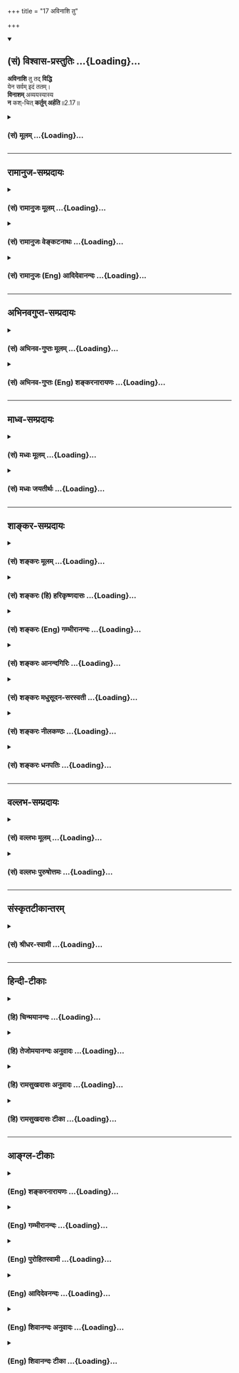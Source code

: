 +++
title = "17 अविनाशि तु"

+++
<div class="js_include" newlevelforh1="2" title="(सं) विश्वास-प्रस्तुतिः" unfilled url="/purANam_vaiShNavam/mahAbhAratam/06-bhIShma-parva/03-bhagavad-gItA-parva/saMskRtam/vishvAsa-prastutiH/02_sAnkhya-yogaH_sarva-/17_avinAshi_tu.md">
<details open><summary><h2>(सं) विश्वास-प्रस्तुतिः ...{Loading}...</h2></summary>

**अविनाशि** तु तद् **विद्धि**  
येन सर्वम् इदं ततम्।  
**विनाशम्** अव्ययस्यास्य  
**न** कश्-चित् **कर्तुम् अर्हति**॥2.17॥
</details>
</div>
<div class="js_include collapsed" newlevelforh1="3" title="(सं) मूलम्" unfilled url="/purANam_vaiShNavam/mahAbhAratam/06-bhIShma-parva/03-bhagavad-gItA-parva/saMskRtam/mUlam/02_sAnkhya-yogaH_sarva-/17_avinAshi_tu.md">
<details><summary><h3>(सं) मूलम् ...{Loading}...</h3></summary>

अविनाशि तु तद्विद्धि येन सर्वमिदं ततम्।  
विनाशमव्ययस्यास्य न कश्चित् कर्तुमर्हति।।2.17।।
</details>
</div>


_________________
## रामानुज-सम्प्रदायः
<div class="js_include collapsed" newlevelforh1="3" title="(सं) रामानुजः मूलम्" unfilled url="/purANam_vaiShNavam/mahAbhAratam/06-bhIShma-parva/03-bhagavad-gItA-parva/saMskRtam/rAmAnujaH/mUlam/02_sAnkhya-yogaH_sarva-/17_avinAshi_tu.md">
<details><summary><h3>(सं) रामानुजः मूलम् ...{Loading}...</h3></summary>

2.17 **तद्**  आत्मतत्त्वम्  **अविनाशि**  इति  **विद्धि**   **येन**  आत्मतत्त्वेन चेतनेन तद्-व्यतिरिक्तम्  **इदम्**  अचेतनतत्त्वं  **सर्वं ततं**  व्याप्तम्। व्यापकत्वेन निरतिशय-सूक्ष्मत्वाद् आत्मनो विनाशानर्हस्य तद्व्यतिरिक्तो  न कश्चित्  पदार्थो  विनाशं कर्तुम् अर्हति  तद्-व्याप्यतया तस्मात् स्थूलत्वात्। नाशकं हि शस्त्रं जलाग्नि-वाय्व्-आदिकं नाश्यं व्याप्य शिथिली-करोति। मुद्गरादयः अपि हि वेगवत्-संयोगेन वायुम् उत्पाद्य तद्-द्वारेण नाशयन्ति +++(5 दोषः!)+++, अत आत्मतत्त्वम् अविनाशि। 
</details>
</div>
<div class="js_include collapsed" newlevelforh1="3" title="(सं) रामानुजः वेङ्कटनाथः" unfilled url="/purANam_vaiShNavam/mahAbhAratam/06-bhIShma-parva/03-bhagavad-gItA-parva/saMskRtam/rAmAnujaH/venkaTanAthaH/02_sAnkhya-yogaH_sarva-/17_avinAshi_tu.md">
<details><summary><h3>(सं) रामानुजः वेङ्कटनाथः ...{Loading}...</h3></summary>

।।2.17।। अथ प्राप्यविशेषणतया तदनुवेशात् पुरुषार्थभूतस्य सहसैव
शोकनिवृत्तिहेतोरात्मनित्यत्वस्यनासतः इति श्लोके चरमप्रतिज्ञातस्यापि
बुद्धिस्थक्रमेण प्रथममुपपादनं क्रियते इत्यभिप्रायेणाह
आत्मनस्त्विति। तुशब्देन जननमरणादेः सर्वलोकसाक्षिकत्वात् एतेभ्यो भूतेभ्यः
समुत्थाय तान्येवानु विनश्यति बृ.उ.2।4।12 इति देहसमानयोगक्षेमत्वश्रवणाच्च
कथमात्मनो देहाद्विशेषः। इत्यभिप्रेतम्। एवमपि विशेषोऽस्तीति
श्लोकस्थतुशब्दार्थः। तच्छब्दार्थं नपुंसकतात्पर्यं प्रतिज्ञांशं
तत्राप्याश्रयसाध्यधर्मयोर्भेदं च व्यनक्ति तदात्मतत्त्वमिति। न विनष्टुं
शीलमस्येत्यविनाशि। हेत्वंशप्रतिपादकद्वितीयपादं व्याकुर्वन् सर्वशब्दस्य
वाक्यान्वयौचित्यप्राप्तं सङ्कोचं इदन्त्वनिर्देशस्वारस्यसूचितं बाह्यानां
पराक्त्वं तद्विपर्ययेणात्मनः फलितं चेतनत्वं तत एवाचेतने चेतनस्यात्मत्वेन
व्याप्तिं च गमयति येनेति। चेतनसमुदायेन अचेतनसमुदायः
तिलतैलदारुवह्न्यादिवद्यथांशं व्याप्त इत्यर्थः। यद्वा
सर्वाचेतनानुप्रवेशयोग्यत्वमिह विवक्षितमित्युभयथापि नात्माणुत्वविरोधः।  
अत्रायं प्रयोगः आत्मा शस्त्राद्यधीनविनाशो न भवति तद्व्यापकत्वेन ततः
सूक्ष्मत्वात् यथाऽऽकाशः। व्यतिरेकेण वा यो यदधीनविनाशः स ततः सूक्ष्मो न
भवति यथा वायुविनाश्यो दीपः इति। इमं प्रयोगं व्यञ्जयन्
प्रयोगान्तरपरतयोत्तरार्धं व्याचष्टे
व्यापकत्वेनेति। विनाशानर्हस्येत्यव्ययशब्दार्थः। तस्य
हेतुःनिरतिशयसूक्ष्मत्वादिति। इदं च
निरतिशयसूक्ष्मत्वमचेतनापेक्षया। कश्चित् इत्यस्येश्वरोऽपीति परस्य व्याख्या
स्वदर्शनविरुद्धेत्यभिप्रायेणाह तद्व्यतिरिक्तः कश्चित्पदार्थ इति।
धर्मिनिर्देशोऽयम्। आत्मनो विनाशं कर्तुं नार्हतीति साध्यार्थः। तत्र
हेतुमाह तद्व्याप्यतया तस्मात्स्थूलत्वादिति। तस्मात्स्थूलत्वादित्येव
हेतुः।  
  
तस्यासिद्धिपरिहारायोक्तं तद्व्याप्यतयेति। व्याप्तिपूर्वं दृष्टान्तमाह
नाशकमिति। घटादिनाशकमुद्गरादावनैकान्त्यमाशङ्क्य परिहरति मुद्गरेति।  
अयमभिप्रायः न तावन्मुद्गरादेः संयोगमात्रं घटादिनाशकम्
मुद्गरोपरिस्थापितघटस्य नाशप्रसङ्गात्। नापि वेगमात्रम् असंयोगेऽपि
ध्वंसप्रसङ्गात्। नापि तदुभयमात्रं वेगवत्तृणसंयोगेऽपि प्रसङ्गात्। न च
वेगवद्द्रव्यविशेषसंयोगो नाशकः तस्यैव पृष्ठभागसंयोगे नाशादर्शनात्। अतो
वेगवत्काठिन्यादिविशिष्टद्रव्यविशेषभागविशेषसंयोगविशेष एव नाशक
इत्यविवादम्। तथा च वायुविशेषोत्पत्तिरपि प्रायशः
प्रत्यक्षसिद्धत्वादविवादा। वायोश्च तत्तद्द्रव्यानुप्रवेशेन नाशकत्वं
कठिनतरशब्दाभिघातसङ्क्षोभ्यमाणपदर्थेष्वभ्युपगतम्। एवं सति
क्लृप्तकारणभावस्यात्रापि विद्यमानस्य वायुविशेषस्य नाशहेतुत्वं
अवश्याभ्युपगमनीयम्। स च वायुर्घटाद्यपेक्षया सूक्ष्मः। यत्र तु
वेगाभावेऽप्याक्रमणादिमात्रेण नाशकत्वम् तत्र
मुद्गरावयवनुन्नघटादिद्रव्यावयवविशेषा भागान्तरं स्वस्मात्
स्थूलतरमनुप्रविश्य भिन्दन्ति आक्रमणमूलान्तरवायुनिस्सरणवशाद्वा
वायुपूरितभस्त्रिकाक्रमणादिष्विवेति। अत इति उक्तहेतुद्वयेन
शस्त्रादेरनाशकत्वात्। आत्मनोऽपि सूक्ष्मतरस्य
तन्नाशकस्यान्यस्यादर्शनादीश्वरस्यापि तन्नाशसङ्कल्पाभावादिति भावः।

</details>
</div>
<div class="js_include collapsed" newlevelforh1="3" title="(सं) रामानुजः (Eng) आदिदेवानन्दः" unfilled url="/purANam_vaiShNavam/mahAbhAratam/06-bhIShma-parva/03-bhagavad-gItA-parva/saMskRtam/rAmAnujaH/english/AdidevAnandaH/02_sAnkhya-yogaH_sarva-/17_avinAshi_tu.md">
<details><summary><h3>(सं) रामानुजः (Eng) आदिदेवानन्दः ...{Loading}...</h3></summary>

2.17 Know that the self in its essential nature is imperishable. The
whole of insentient matter, which is different (from the self), is
pervaded by the self. Because of pervasiveness and extreme subtlety, the
self cannot be destroyed; for every entity other than the self is
capable of being pervaded by the self, and hence they are grosser than
It. Destructive agents like weapons, water, wind, fire etc., pervade the
substances to be destroyed and disintegrate them. Even hammers and such
other instruments rouse wind through violent contact with the objects
and thery destroy their objects. So, the essential nature of the self
being subtler than anything else, It is imperishable. (The Lord) now
says that the bodies are perishable:

</details>
</div>


_________________
## अभिनवगुप्त-सम्प्रदायः
<div class="js_include collapsed" newlevelforh1="3" title="(सं) अभिनव-गुप्तः मूलम्" unfilled url="/purANam_vaiShNavam/mahAbhAratam/06-bhIShma-parva/03-bhagavad-gItA-parva/saMskRtam/abhinava-guptaH/mUlam/02_sAnkhya-yogaH_sarva-/17_avinAshi_tu.md">
<details><summary><h3>(सं) अभिनव-गुप्तः मूलम् ...{Loading}...</h3></summary>

।।2.18।। यस्तत्त्वदर्शिभिर्दृष्टः स खलु नित्योऽनित्यो वा इत्याशङ्क्याह  
अविनाशि इति। तुश्चार्थे। आत्मा त्वविनाशी।  

</details>
</div>
<div class="js_include collapsed" newlevelforh1="3" title="(सं) अभिनव-गुप्तः (Eng) शङ्करनारायणः" unfilled url="/purANam_vaiShNavam/mahAbhAratam/06-bhIShma-parva/03-bhagavad-gItA-parva/saMskRtam/abhinava-guptaH/english/shankaranArAyaNaH/02_sAnkhya-yogaH_sarva-/17_avinAshi_tu.md">
<details><summary><h3>(सं) अभिनव-गुप्तः (Eng) शङ्करनारायणः ...{Loading}...</h3></summary>

2.17 Avinasi etc \[Here\] tu is in the sense of ca 'and'. So, 'and' the
Soul is not of perishing nature.

</details>
</div>


_________________
## माध्व-सम्प्रदायः
<div class="js_include collapsed" newlevelforh1="3" title="(सं) मध्वः मूलम्" unfilled url="/purANam_vaiShNavam/mahAbhAratam/06-bhIShma-parva/03-bhagavad-gItA-parva/saMskRtam/madhvaH/mUlam/02_sAnkhya-yogaH_sarva-/17_avinAshi_tu.md">
<details><summary><h3>(सं) मध्वः मूलम् ...{Loading}...</h3></summary>







**Sanskrit Commentary By Sri Madhavacharya**

।।2.17।। किं बहुना यद्देशतोऽनन्तं तन्नित्यमेव। वेदाद्यन्यदपीत्याह
अविनाशीति। नापि शापादिना विनाश इत्याह विनाशमिति। अव्ययं च तत्।


</details>
</div>
<div class="js_include collapsed" newlevelforh1="3" title="(सं) मध्वः जयतीर्थः" unfilled url="/purANam_vaiShNavam/mahAbhAratam/06-bhIShma-parva/03-bhagavad-gItA-parva/saMskRtam/madhvaH/jayatIrthaH/02_sAnkhya-yogaH_sarva-/17_avinAshi_tu.md">
<details><summary><h3>(सं) मध्वः जयतीर्थः ...{Loading}...</h3></summary>







**Sanskrit Commentary By Sri Jayatritha**

।।2.17।। अविनाशि तु इति श्लोके सर्वगतस्य नित्यत्वमुच्यते
तत्प्रकृतानुपयुक्तमित्याशङ्क्य पूर्वार्धं तावत्प्रकृतोपयोगं
सूचयन्व्याचष्टे **किं बहुने**ति। वाक्यानामुपासनार्थत्वात् सम्प्रदायस्य
च मूलानिश्चयात् प्रकृतिब्रह्मणो स्वरूपस्यैवासिद्धेः
जीवादन्यस्यानादिनित्यस्याभावात् पुनरन्यस्य व्याप्त्यसिद्धिरित्याशङ्क्य
किं बहुना प्रकृत्यादिस्वरूपसाधनेन किञ्चेदमिदं नित्यमिति बहुना
प्रत्येकमुक्तेन **यद्देशतोऽनन्तं तन्नित्यमेवे**त्येवं
सङ्ग्राहकसङ्गृहीतं वेदादिकं जीवादन्यदप्यस्ति तद्व्याप्तिग्रहणस्थलं
भविष्यतीत्याह भगवानित्यर्थः। वेदशब्देन वर्णा गृह्यन्ते।
**आदि**पदेनाकाशादयः। एतेषां च प्रत्यभिज्ञानादिना नित्यत्वसिद्धिः। ननु
कालावयवाः क्षणादयः सर्वगता अपि न नित्याः सत्यं नह्यत्र व्याप्तिरुच्यते
किन्तु बहूक्तिपरिहारायोपलक्षणमात्रमिति। तुशब्दार्थं एवेति।
तथाप्युत्तरार्धः पुनरुक्त इत्यत आह **नापी**ति। पूर्वं स्वाभाविको नाशो
निषिद्धः अविनाशीति ताच्छीलिकप्रत्ययात्। अत्र तु नैमित्तिकः कश्चित्कर्तुं
नार्हतीति वचनात्। प्रागनुक्तस्य वेदादेरव्ययत्वस्य कथमनुवाद इति अत आह
**अव्ययमि**ति। विधानमेवेदं कैमुत्येन शापादिना विनाशस्याभावं
साधयितुमिति भावः।


</details>
</div>


_________________
## शाङ्कर-सम्प्रदायः
<div class="js_include collapsed" newlevelforh1="3" title="(सं) शङ्करः मूलम्" unfilled url="/purANam_vaiShNavam/mahAbhAratam/06-bhIShma-parva/03-bhagavad-gItA-parva/saMskRtam/shankaraH/mUlam/02_sAnkhya-yogaH_sarva-/17_avinAshi_tu.md">
<details><summary><h3>(सं) शङ्करः मूलम् ...{Loading}...</h3></summary>

।।2.17।। **अविनाशि** न विनष्टुं शीलं यस्येति। तु शब्दः असतो
विशेषणार्थः। **तत् विद्धि** विजानीहि। किम् **येन सर्वम् इदं** जगत्
**ततं** व्याप्तं सदाख्येन ब्रह्मणा साकाशम् आकाशेनेव घटादयः।
**विनाशम्** अदर्शनम् अभावम्। अव्ययस्य न व्येति उपचयापचयौ न याति इति
अव्ययं तस्य अव्ययस्य। नैतत् सदाख्यं ब्रह्म स्वेन रूपेण व्येति व्यभिचरति
निरवयवत्वात् देहादिवत्। नाप्यात्मीयेन आत्मीयाभावात्।  
यथा देवदत्तो धनहान्या व्येति न तु एवं ब्रह्म व्येति। अतः अव्ययस्य
**अस्य** ब्रह्मणः विनाशं **न कश्चित् कर्तुमर्हति** न कश्चित् अत्मानं
विनाशयितुं शक्नोति ईश्वरोऽपि। आत्मा हि ब्रह्म स्वात्मनि च
क्रियाविरोधात्।।  
किं पुनस्तदसत् यत्स्वात्मसत्तां व्यभिचरतीति उच्यते

</details>
</div>
<div class="js_include collapsed" newlevelforh1="3" title="(सं) शङ्करः (हि) हरिकृष्णदासः" unfilled url="/purANam_vaiShNavam/mahAbhAratam/06-bhIShma-parva/03-bhagavad-gItA-parva/saMskRtam/shankaraH/hindI/harikRShNadAsaH/02_sAnkhya-yogaH_sarva-/17_avinAshi_tu.md">
<details><summary><h3>(सं) शङ्करः (हि) हरिकृष्णदासः ...{Loading}...</h3></summary>

।।2.17।। तो जो निस्सन्देह सत् है और सदैव रहता है वह क्या है इसपर कहा जाता
है  
  
नष्ट न होना जिसका स्वभाव है वह अविनाशी है। तु शब्द असत्से सत्की विशेषता
दिखानेके लिये है।  
उसको तू ( अविनाशी ) जान समझ किसको जिस सत् शब्दवाच्य ब्रह्मसे यह आकाशसहित
सम्पूर्ण विश्व आकाशसे घटादिके सदृश व्याप्त है।  
इस अव्ययका अर्थात् जिसका व्यय नहीं होता जो घटताबढ़ता नहीं उसे अव्यय कहते
हैं उसका विनाशअभाव ( करनेके लिये कोई भी समर्थ नहीं है )।  
क्योंकि यह सत् नामक ब्रह्म अवयवरहित होनेके कारण देहादिकी तरह अपने
स्वरूपसे नष्ट नहीं होता अर्थात् इसका व्यय नहीं होता।  
तथा इसका कोई निजी पदार्थ नहीं होनेके कारण निजी पदार्थोंके नाशसे भी इसका
नाश नहीं होता जैसे देवदत्त अपने धनकी हानिसे हानिवाला होता है ऐसे ब्रह्म
नहीं होता।  
इसलिये कहते हैं कि इस अविनाशी ब्रह्मका विनाश करनेके लिये कोई भी समर्थ
नहीं है। कोई भी अर्थात् ईश्वर भी अपने आपका नाश नहीं कर सकता।  
क्योंकि आत्मा ही स्वयं ब्रह्म है और अपने आपमें क्रियाका विरोध है।

</details>
</div>
<div class="js_include collapsed" newlevelforh1="3" title="(सं) शङ्करः (Eng) गम्भीरानन्दः" unfilled url="/purANam_vaiShNavam/mahAbhAratam/06-bhIShma-parva/03-bhagavad-gItA-parva/saMskRtam/shankaraH/english/gambhIrAnandaH/02_sAnkhya-yogaH_sarva-/17_avinAshi_tu.md">
<details><summary><h3>(सं) शङ्करः (Eng) गम्भीरानन्दः ...{Loading}...</h3></summary>

2.17 Tu, but this word is used for distinguishing (reality) from
unreality; tat viddhi, know That; to be avinasi, indestructible, by
nature not subject to destruction; what; (that) yena, by which, by which
Brahman called Reality; sarvam, all; idam, this, the Universe together
with space; is tatam, pervaded, as pot etc. are pervaded by space. Na
kascit, none; arhati, can; kartum, bring about; vinasam, the
destruction, disappearance, nonexistence; asya, of this avyayasya, of
the Immutable, that which does not undergo growth and depletion. By Its
very nature this Brahman called Reality does not suffer mutation,
because, unlike bodies etc., It has no limbs; nor (does It suffer
mutation) by (loss of something) belonging to It, because It has nothing
that is Its own. Brahman surely does not suffer loss like Devadatta
suffering from loss of wealth. Therefore no one can bring about the
destruction of this immutable Brahman. No one, not even God Himself, can
destroy his own Self, because the Self is Brahman. Besides, action with
regard to one's Self is self-contradictory. Which, again, is that
'unreal' that is said to change its own nature; This is being answered:

</details>
</div>
<div class="js_include collapsed" newlevelforh1="3" title="(सं) शङ्करः आनन्दगिरिः" unfilled url="/purANam_vaiShNavam/mahAbhAratam/06-bhIShma-parva/03-bhagavad-gItA-parva/saMskRtam/shankaraH/AnandagiriH/02_sAnkhya-yogaH_sarva-/17_avinAshi_tu.md">
<details><summary><h3>(सं) शङ्करः आनन्दगिरिः ...{Loading}...</h3></summary>







**Sanskrit Commentary By Sri Anandgiri**

।।2.17।। ननु सदिति सामान्यं स्वरूपं वा। प्रथमे तस्य विशेषसापेक्षतया
प्रलयदशायामशेषविशेषविनाशे विनाशः स्यात्। नचात्मादयो विशेषास्तदापि
सन्तीति वाच्यम्। आत्मातिरिक्तानां विशेषाणां
कार्यत्वाङ्गीकारात्प्रलयावस्थायामनवस्थानादात्मनस्तु सामान्यात्मनो
धर्मित्वादुक्तदोषाद् द्वितीये तु स्वरूपस्य व्यावृत्तत्वे
कल्पितत्वाद्विनाशित्वमनुवृत्तत्वे तस्यैव सामान्यतया
प्रागुक्तदोषानुषक्तिरिति मन्वानश्चोदयति **किं** **पुनरिति।**
सामान्यविशेषभावशून्यमखण्डैकरसं सदेवेत्यादिश्रुतिप्रमितं
सर्वविक्रियारहितं वस्तु प्रकृतं सद्विवक्षितमित्युत्तरमाह **उच्यत इति।**
आत्मनः सदात्मनो विनाशराहित्यविज्ञाने सर्वजगद्व्यापकत्वं हेतुमाह
**येनेति।** आत्मनो विनाशाभावे युक्तिमाह **विनाशमिति।** आत्मनो
विनाशमिच्छता स्वतो वा परतो वा नाशस्तस्येष्यते। नाद्य इत्याह
**अविनाशीति।** देहादिद्वैतमसदुच्यते ततः सतो विशेषणं स्वतो
नाशराहित्यम्। तस्य द्योतको निपात इत्याह **तुशब्द इति।**
आकाङ्क्षापूर्वकं विशेष्यं दर्शयति **किमित्यादिना।** विमतमविनाशि
व्यापकत्वादाकाशवत् नहि प्रमितमेवोदाहरणं किंतु प्रसिद्धमपीति भावः। न
द्वितीय इत्याह **विनाशमिति।** न खल्वस्य विनाशं कर्तुं कश्चिदर्हतीति
संबन्धः। विनाशस्य सावशेषत्वनिरवशेषत्वाभ्यां द्वैराश्यमाश्रित्य व्याकरोति
**अदर्शनमिति।** न कश्चिदस्याभावं कर्तुं शक्नोतीत्यत्र हेतुमाह
**अव्ययस्येति।** ब्रह्म हि स्वरूपेण व्येति स्वसंबन्धिना वेति
विकल्प्याद्यं दूषयति **नैतदिति।** नहि निरवयवस्य स्वावयवापचयरूपव्ययः
संभवतीत्यत्र वैधर्म्यदृष्टान्तमाह **देहादिवदिति।** द्वितीयं निरस्यति
**नापीति।** तदेव व्यतिरेकदृष्टान्तेन स्पष्टयति  **यथेति।**
द्विविधेऽपि व्ययायोगे फलितमाह **अत इति।** किञ्च ब्रह्म परतो न
नश्यत्यात्मत्वाद्धटवदित्याह **न कश्चिदिति।**
आत्मत्वहेतोरसिद्धिमुद्धरति **आत्मा हीति।** तादात्म्यश्रुतिरत्र हीति
हेतू क्रियते। अस्तु तर्हि स्वयमेव ब्रह्मात्मनो
नाशकमुद्बन्धनादिदर्शनान्नेत्याह **स्वात्मनीति।**  



</details>
</div>
<div class="js_include collapsed" newlevelforh1="3" title="(सं) शङ्करः मधुसूदन-सरस्वती" unfilled url="/purANam_vaiShNavam/mahAbhAratam/06-bhIShma-parva/03-bhagavad-gItA-parva/saMskRtam/shankaraH/madhusUdana-sarasvatI/02_sAnkhya-yogaH_sarva-/17_avinAshi_tu.md">
<details><summary><h3>(सं) शङ्करः मधुसूदन-सरस्वती ...{Loading}...</h3></summary>







**Sanskrit Commentary By Sri Madhusudan Saraswati**

।।2.17।। नन्वेतादृशस्य सतो ज्ञानाद्भेदे
परिच्छिन्नत्वापत्तेर्ज्ञानात्मकत्वमभ्युपेयं तच्चानाध्यासिकम् अन्यथा
जडत्वापत्तेः। तथाचानाध्यासिकज्ञानरूपस्य सतो
धात्वर्थत्वादुत्पत्तिविनाशवत्त्वं घटज्ञानमुत्पन्नं घटज्ञानं नष्टमिति
प्रतीतेश्च। एवंचाहं घटं जानामीति प्रतीतेस्तस्य साश्रयत्वं सविषयत्वं चेति
देशकालवस्तुपरिच्छिन्नत्वात्स्फुरणस्य कथं तद्रूपस्य सतो
देशकालवस्तुपरिच्छेदशून्यत्वमित्याशङ्क्याह विनाशो देशतः कालतो वस्तुतो वा
परिच्छेदः सोऽस्यास्तीति विनाशि परिच्छिन्नं तद्विलक्षणमविनाशि
सर्वप्रकारपरिच्छेदशून्यं तु एव तत् सद्रूपं स्फुरणं त्वं विद्धि जानीहि।
किं तत्। येन सद्रूपेण स्फुरणेनैकेन नित्येन विभुना सर्वमिदं दृश्यजातं
स्वतः सत्तास्फूर्तिशून्यं ततं व्याप्तं स्वसत्तास्फूर्त्यध्यासेन
रज्जुशकलेनेव सर्पधारादि स्वस्मिन्समावेशितं तदविनाश्येव विद्धीत्यर्थः।
कस्मात्। यस्मात् विनाशं परिच्छेदं अव्ययस्यापरिच्छिन्नस्यापरोक्षस्य
सर्वानुस्यूतस्य स्फुरणरूपस्य सतः कश्चित् कोऽप्याश्रयो वा विषयो वा
इन्द्रियसंनिकर्षादिरूपो हेतुर्वा न कर्तुमर्हति समर्थो न भवति
कल्पितस्याकल्पितपरिच्छेदकतायोगात् आरोपमात्रे चेष्टापत्तेः। अहं घटं
जानामीत्यत्र ह्यहंकार आश्रयतया भासते घटस्तु विषयतया। उत्पत्तिविनाशवती
काचिदहंकारवृत्तिस्तु सर्वतो विप्रसृतस्य सतः स्फुरणस्य व्यञ्जकतया
आत्ममनोयोगस्य परैरपि ज्ञानहेतुत्वाभ्युपगमात् तदुत्पत्तिविनाशेनैव च
तदुपहिते स्फुरणरूपे सत्युत्पत्तिविनाशप्रतीत्युपपत्तेर्नैकस्य स्फुरणस्य
स्वत उत्पत्तिविनाशकल्पनाप्रसङ्गः ध्वन्यवच्छेदेन
शब्दवद्धटाद्यवच्छेदेनाकाशवच्च। अहंकारस्तु तस्मिन्नध्यस्तोऽपि तदाश्रयतया
भासते तद्वृत्तितादात्म्याध्यासात् सुषुप्तावहंकाराभावेऽपि
तद्वासनावासिताज्ञानभासकस्य चैतन्यस्य स्वतःस्फुरणात् अन्यथैतावन्तं कालमहं
किमपि नाज्ञासिषमिति सुषुप्तोत्थितस्य स्मरणं न स्यात्। नचोत्थितस्य
ज्ञानाभावानुमितिरियमिति वाच्यम्।
सुषुप्तिकालरूपपक्षाज्ञानाल्लिङ्गासंभवाच्चास्मरणादेर्व्यभिचारित्वात्
स्मरणाजनकनिर्विकल्पकाद्यभावासाधकत्वाच्च। ज्ञानसामग्र्यभावस्य
चान्योन्याश्रयग्रस्तत्वात्। तथाच श्रुतिःयद्वै तन्न पश्यति पश्यन्वै
तद्द्रष्टव्यं न पश्यति नहि द्रष्टुर्दृष्टेर्विपरिलोपो
विद्यतेऽविनाशित्वात् इत्यादिः। सुषुप्तौ स्वप्रकाशस्फुरणसद्भावं
तन्नित्यतया दर्शयति। एवं घटादिर्विषयोऽपि तदज्ञातावस्थाभासके स्फुरणे
कल्पितः। य एव प्रागज्ञातः स एवेदानीं मया ज्ञात इति प्रत्यभिज्ञानात्।
अज्ञातज्ञापकत्वं हि प्रामाण्यं सर्वतन्त्रसिद्धान्तः। यथार्थानुभवः
प्रमेति वदद्भिस्तार्किकैरपि ज्ञातज्ञापिकायाः स्मृतेर्व्यावर्तकमनुभवपदं
प्रयुञ्जानैरेतदभ्युपगमात्। अज्ञातत्वं च घटादेर्न चक्षुरादिना
परिच्छिद्यते
तत्रासामर्थ्यात्तज्ज्ञानोत्तरकालमज्ञानस्यानुवृत्तिप्रसङ्गाच्च।
नाप्यनुमानेन लिङ्गाभावात्। नहीदानीं ज्ञातत्वेन प्रागज्ञातत्वमनुमातुं
शक्यं धारावाहिकानेकज्ञानविषये व्यभिचारात्। इदानीमेव ज्ञातत्वं तु
प्रागज्ञातत्वे सतीदानीं ज्ञातत्वरूपं साध्याविशिष्टत्वादसिद्धम्।
नचाज्ञातावस्थाज्ञानमन्तरेण ज्ञानं प्रति घटादेर्हेतुता ग्रहीतुं शक्यते
पूर्ववर्तित्वाग्रहात् घटं न जानामीति सार्वलौकिकानुभवविरोधश्च।
तस्मादज्ञातं स्फुरणं भासमानं स्वाध्यस्तं घटादिकं भासयतीति घटादीनामज्ञाते
स्फुरणे कल्पितत्वसिद्धिः। अन्यथा
घटादेर्जडत्वेनाज्ञातत्वतद्भानयोरनुपपत्तेः स्फुरणं चाज्ञातं
स्वाध्यस्तेनैवाज्ञानेनेति स्वयमेव भगवान्वक्ष्यतिअज्ञानेनावृतं ज्ञानं तेन
मुह्यन्ति जन्तवः इत्यत्र। एतेन विभुत्वं सिद्धम्। तथाच
श्रुतिःमहद्भूतमनन्तमपारं विज्ञानघन एव इतिसत्यं ज्ञानमनन्तम् इति च
ज्ञानस्य महत्त्वमनन्तत्वं च दर्शयति। महत्त्वं स्वाध्यस्तसर्वसंबन्धित्वं
अनन्तत्वं त्रिविधपरिच्छेदशून्यत्वमिति विवेकः। एतेन शून्यवादोऽपि
प्रत्युक्तः निरधिष्ठानभ्रमायोगान्निरवधिबाधायोगाच्च। तथाच
श्रुतिःपुरुषान्न परं किंचित्सा काष्ठा सा परा गतिः इति सर्वबाधावधिं
पुरुषं परिशिनष्टि। उक्तंच भाष्यकारैःसर्वं विनश्यद्वस्तुजातं पुरुषान्तं
विनश्यति पुरुषो विनाशहेत्वभावान्न विनश्यति इति। एतेन क्षणिकवादोऽपि
परास्तः। अबाधितप्रत्यभिज्ञानादन्यदृष्टान्यस्मरणाद्यनुपपत्तेश्च।
तस्मादेकस्य सर्वानुस्यूतस्य स्वप्रकाशस्फुरणरूपस्य सतः  
  
सर्वप्रकारपरिच्छेदशून्यत्वादुपपन्नं नाभावो विद्यते सत इति।


</details>
</div>
<div class="js_include collapsed" newlevelforh1="3" title="(सं) शङ्करः नीलकण्ठः" unfilled url="/purANam_vaiShNavam/mahAbhAratam/06-bhIShma-parva/03-bhagavad-gItA-parva/saMskRtam/shankaraH/nIlakaNThaH/02_sAnkhya-yogaH_sarva-/17_avinAshi_tu.md">
<details><summary><h3>(सं) शङ्करः नीलकण्ठः ...{Loading}...</h3></summary>

।।2.17।। यस्याभावो नास्ति तस्य सतः सत्त्वे किं मानमित्याशङ्क्याह
**अविनाशीति।** तच्छब्देन प्रकृतं सत् परामृश्यते। येन सता इदं सर्वं
वियदादि ततं व्याप्तम्। घटः सन्पटः सन्निति सर्वस्य सदभेदानुभवात्। यथा घटो
मृत् शरावो मृदिति घटादीनां मृदभेदानुभवान्मृदुपादानकत्वं तद्वत्सर्वस्यापि
सदुपादानकत्वं बोध्यम्। ननु मृद्वत्सदपि किं विकारवद्भवतीत्याशङ्क्याह
**अविनाशीति।** तत् सत् अविनाशि विद्धि। अयमर्थः
पूर्वावस्थापरित्यागोऽत्र विनाशः। मृद्धि पिण्डाकारतां त्यक्त्वा घटीभवति
अतः सा विनाशशीला। विकारधाराश्रयत्वात्। ब्रह्म तु न तथा किं तर्हि
रज्जुवत्स्वयमविनश्यदेव कार्याकारं भवति। स्वकीये च सत्तास्फुरणे
कार्येऽर्पयति। अतोऽविनाशि। तथा च श्रुतयःअजायमानो बहुधा विजायतेजात एव न
जायते को न्वेनं जनयेत्पुनः। अजायमानः जन्माख्यं विकारमलभमानोऽपि विजायते
वियदादिरूपेणाविर्भवति। तथा लोकदृष्ट्या जातो घटादिः परमार्थदृष्ट्या न
जायते। परिणाम्युपादानस्याभावात्। मृदादेस्तु स्वाप्नमृदादिवत्तुच्छत्वात्।
अत एनं घटादिं को नु जनयेन्न कोऽपि। कुतस्तर्हि भासत इति चेत्
रज्जूरगादिवदिति दत्तोत्तरमेतत्। तथाप्राणा वै सत्यं तेषामेष सत्यन्तस्य
भासा सर्वमिदं विभाति इति सतः सत्यत्वेन प्राणोपलक्षितस्य प्रपञ्चस्य
सत्यत्वं सतो भानमेव प्रपञ्चस्य भानमिति। तथा च प्रपञ्चगते सत्तास्फूर्ति
सतः सत्त्वे प्रमाणमित्यर्थः। श्रुतिश्चअन्नेन सोम्य शुङ्गेनापोमूलमन्विच्छ
अद्भिः सोम्य शुङ्गेन तेजोमूलमन्विच्छ तेजसा सोम्य शुङ्गेन सन्मूलमन्विच्छ
सन्मूलाः सोम्येमाः प्रजाः सदायतनाः सत्प्रतिष्ठाः इति सतो जगदुपादानत्वं
कार्यलिङ्गेन द्रढयति। सतोऽविनाशित्वं च विनाशहेत्वभावादित्याह
**विनाशमिति।** न व्येति नापक्षीयत इत्यव्ययम्। एतेन सर्वविकारशून्यस्य
विनाशो नास्तीत्यर्थः। अपक्षयो हि जन्मादिविकारवत् एव भवतीति स एवात्र
सर्वविकारोपलक्षणतया बोध्यः। न कश्चिदित्यनेन तदन्यस्य विनाशहेतोरभावो
दर्शितः। द्वितीयाद्वै भयं भवति इति श्रुतेः।

</details>
</div>
<div class="js_include collapsed" newlevelforh1="3" title="(सं) शङ्करः धनपतिः" unfilled url="/purANam_vaiShNavam/mahAbhAratam/06-bhIShma-parva/03-bhagavad-gItA-parva/saMskRtam/shankaraH/dhanapatiH/02_sAnkhya-yogaH_sarva-/17_avinAshi_tu.md">
<details><summary><h3>(सं) शङ्करः धनपतिः ...{Loading}...</h3></summary>

।।2.17।। किं तत्सदित्याकाङ्क्षायामाह **अविनाशि त्विति।** न विनष्टुं
शीलमस्येति तत् जानीहि। तुशब्दोऽसतो व्यावृत्त्यर्थः। किं येनेदं सर्वं
व्याप्तं निरवयवत्वात् स्वरुपेण देहादिवत् आत्मीयाभावात् धनादिहान्या
देवदत्तवच्च न व्येतीत्यव्ययं तस्यास्याव्ययस्य ब्रह्मणः स्वस्वरुपस्य
विनाशमभावं बाधं न कश्चित् ईश्वरोऽपि कर्तुमर्हति शक्नोति। स्वात्मनि
क्रियाविरोधात्। ननु नन्वेतादृशस्य सतो
ज्ञानाद्भेदेपरिच्छिन्नत्वापत्तेर्ज्ञानात्मकत्वसभ्युपेयं तच्चानाध्यासिकं
अन्यथा जडत्वापत्तेः। तथा चानाध्यासिकज्ञानरुपस्य सतो
धात्वर्थत्वादुत्पत्तिविनाशवत्त्वं घटज्ञानमुत्पन्नं घटज्ञानं नष्टमिति
प्रतीतेश्च। एवं चाहं घटं जानामीति प्रतीतेस्तस्य साश्रयत्वं सविषयत्वं
चेति देशकालवस्तुपरिच्छिन्नत्वास्फुरणस्य कथं तद्रूपस्य सतो
देशकालवस्तुपरिच्छिन्नशून्यत्वमित्याशङक्याह **अविनाशि।**
त्रिविधपरिच्छेदशून्यं तु एव तत्सद्रूपं स्फुरणं विद्धि। किं तत्। येनेदं
सर्वं ततं रज्जुशकलेनेव सर्पधारादि स्वस्मिन्समावेशितं यस्माद्विनाशं
परिच्छेदमव्ययस्यापरिच्छिन्नस्यास्य कोऽप्याश्रयो वा विषयो वा
इन्द्रियसंनिकर्षादिरुपो हेतुर्वा न कर्तुमर्हतीति। भाष्यकृद्भिः कुतो न
व्याख्यातमितिचेन्मूलाक्षरैरुक्तशङ्कोत्तरस्य घटादिज्ञानस्य
व्यावृत्त्यात्मकस्यात्मन्यध्यस्तत्वेऽपि तस्य स्वप्रकाशत्वान्न जडत्वं
व्यावृत्त्योदेरुत्पत्त्यादिमत्त्वेऽपि तस्य न
तत्त्वमित्येवमादिरुपस्याप्रतीतेः उत्तरत्रान्तवन्त इमे देहा इत्यस्य
स्थानेऽन्तवत्य इमा वृत्तय इति वक्तव्यत्वापत्तेः। एतेषां नाशो
भविष्यतीत्यर्जुनस्य
भ्रमनिराकरणायात्मसंसृष्टदेहाद्यसत्यत्वप्रतिपादनस्यावश्यकत्वेनाश्रयत्वेत्यादेरार्थिकत्वाच्चेति
गृहाण। किंच शुक्त्यध्यस्तरजतज्ञानस्य
कल्पितत्वत्सदव्यस्तघटादिज्ञानस्याप्यध्यस्तत्वेन कल्पितत्वस्य
सद्बुद्धिरसद्बुद्धिरित्यादिभाष्येण
प्रदर्शितत्वादुक्तशङ्कानुत्थानमित्यभिप्रेत्याचार्यैरेवं न व्याख्यातमिति
दिक्।

</details>
</div>


_________________
## वल्लभ-सम्प्रदायः
<div class="js_include collapsed" newlevelforh1="3" title="(सं) वल्लभः मूलम्" unfilled url="/purANam_vaiShNavam/mahAbhAratam/06-bhIShma-parva/03-bhagavad-gItA-parva/saMskRtam/vallabhaH/mUlam/02_sAnkhya-yogaH_sarva-/17_avinAshi_tu.md">
<details><summary><h3>(सं) वल्लभः मूलम् ...{Loading}...</h3></summary>







**Sanskrit Commentary By Sri Vallabhacharya**

।।2.17।। क्षयविनाशौ निराकरोति अविनाशीति। पुनः तदात्मवस्तु अविनाशि विद्धि।
किम्भूतं येन सर्वमिदं देहादि विश्वं ततं व्याप्तं असदपि विनश्यदवस्थमपि
सदिति व्यवह्रियते। अव्ययस्य क्षयरहितस्यास्योपलभ्यमानस्य
तदुत्तरतोप्यदृश्यमानं विनाशं कर्त्तुं कश्चिज्जनः शस्त्राग्न्यादिभिश्च
नार्हति।


</details>
</div>
<div class="js_include collapsed" newlevelforh1="3" title="(सं) वल्लभः पुरुषोत्तमः" unfilled url="/purANam_vaiShNavam/mahAbhAratam/06-bhIShma-parva/03-bhagavad-gItA-parva/saMskRtam/vallabhaH/puruShottamaH/02_sAnkhya-yogaH_sarva-/17_avinAshi_tu.md">
<details><summary><h3>(सं) वल्लभः पुरुषोत्तमः ...{Loading}...</h3></summary>

।।2.17।। नन्वलौकिकत्वाद्देहनाशो मास्तु। परं
तत्सम्बन्धिसमर्पितसेवाद्युपयुक्तपदार्थानां नाशः स्यात् तदर्थमुत्कटपापभयं
भवतीति शोचामि इति चेत्तत्राह अविनाशि त्विति। येन भावात्मकभगवदीयदेहेनेदं
सर्वं ततं व्याप्तं सेवादियोग्यं वस्तु तदलौकिकं शरीरं अविनाशि नाशरहितं
विद्धि जानीहि। तुशब्दो नाशसम्भावनाव्यावृत्तिं ज्ञापयति। अस्याव्ययस्य
स्वरूपस्य विनाशं कश्चित् पापाद्युपाधिजन्यकालादिः कर्तुं नार्हति न
समर्थोऽस्तीत्यर्थः।

</details>
</div>


_________________
## संस्कृतटीकान्तरम्
<div class="js_include collapsed" newlevelforh1="3" title="(सं) श्रीधर-स्वामी" unfilled url="/purANam_vaiShNavam/mahAbhAratam/06-bhIShma-parva/03-bhagavad-gItA-parva/saMskRtam/shrIdhara-svAmI/02_sAnkhya-yogaH_sarva-/17_avinAshi_tu.md">
<details><summary><h3>(सं) श्रीधर-स्वामी ...{Loading}...</h3></summary>







**Sanskrit Commentary By Sri Sridhara Swami**

।।2.17।। तत्र सत्स्वभावमविनाशि वस्तु सामान्येनोक्तं विशेषतो दर्शयति
**अविनाशीति।** येन सर्वमिदमागमापायधर्मकं देहादिततं तत्साक्षित्वेन
व्याप्तम्। तत्तु आत्मस्वरूपमविनाशि विनाशशून्यं विद्धि जानीहि। तत्र
हेतुमाह **विनाशमिति।**  



</details>
</div>


_________________
## हिन्दी-टीकाः
<div class="js_include collapsed" newlevelforh1="3" title="(हि) चिन्मयानन्दः" unfilled url="/purANam_vaiShNavam/mahAbhAratam/06-bhIShma-parva/03-bhagavad-gItA-parva/hindI/chinmayAnandaH/02_sAnkhya-yogaH_sarva-/17_avinAshi_tu.md">
<details><summary><h3>(हि) चिन्मयानन्दः ...{Loading}...</h3></summary>

।।2.17।। समस्त जगत् को जो व्याप्त किये हुये है और इस दृश्यमान अनुभव में
आने वाले जगत् का जो अधिष्ठान है वह सत् है। मिट्टी के बने अनेक प्रकार के
पात्र होते हैं जिनके विभिन्न उपयोगों के कारण अथवा उनमें रखी वस्तुओं के
कारण उनके विभिन्न नाम होते हैं परंतु विविध आकारों के होने पर भी वे सब एक
मिट्टी के ही बने होते हैं जो सब आकारों में व्याप्त होती है और जिसके बिना
किसी भी पात्र का अस्तित्व सिद्ध नहीं हो सकता। उन सब की उत्पत्ति स्थिति
और लय मिट्टी में ही है। अत उनमें मिट्टी ही वास्तव में सत्य है।  
इसी प्रकार यह नित्य परिवर्तनशील जगत् नित्य अविनाशी तत्त्व से व्याप्त है
और भगवान् कहते हैं कि इस तत्त्व का विनाश कदापि सम्भव नहीं है।  
  
तब फिर असत् क्या है जिसका अस्तित्व नित्य नहीं है सुनो

</details>
</div>
<div class="js_include collapsed" newlevelforh1="3" title="(हि) तेजोमयानन्दः अनुवादः" unfilled url="/purANam_vaiShNavam/mahAbhAratam/06-bhIShma-parva/03-bhagavad-gItA-parva/hindI/tejomayAnandaH/anuvAdaH/02_sAnkhya-yogaH_sarva-/17_avinAshi_tu.md">
<details><summary><h3>(हि) तेजोमयानन्दः अनुवादः ...{Loading}...</h3></summary>

।।2.17।। उस वस्तु को तुम अविनाशी जानों, जिससे यह सम्पूर्ण जगत् व्याप्त
है। इस अव्यय का नाश करने में कोई भी समर्थ नहीं है।।

</details>
</div>
<div class="js_include collapsed" newlevelforh1="3" title="(हि) रामसुखदासः अनुवादः" unfilled url="/purANam_vaiShNavam/mahAbhAratam/06-bhIShma-parva/03-bhagavad-gItA-parva/hindI/rAmasukhadAsaH/anuvAdaH/02_sAnkhya-yogaH_sarva-/17_avinAshi_tu.md">
<details><summary><h3>(हि) रामसुखदासः अनुवादः ...{Loading}...</h3></summary>

।।2.17।। अविनाशी तो उसको जान, जिससे यह सम्पूर्ण संसार व्याप्त है। इस
अविनाशीका विनाश कोई भी नहीं कर सकता।

</details>
</div>
<div class="js_include collapsed" newlevelforh1="3" title="(हि) रामसुखदासः टीका" unfilled url="/purANam_vaiShNavam/mahAbhAratam/06-bhIShma-parva/03-bhagavad-gItA-parva/hindI/rAmasukhadAsaH/TIkA/02_sAnkhya-yogaH_sarva-/17_avinAshi_tu.md">
<details><summary><h3>(हि) रामसुखदासः टीका ...{Loading}...</h3></summary>

।।2.17।।***व्याख्या--*****'अविनाशि तु तद्विद्धि'--**पूर्वश्लोकमें जो
सत्-असत् की बात कही थी, उसमेंसे पहले **'सत्'**की व्याख्या करनेके लिये
यहाँ**'तु'**पद आया है।  
'उस अविनाशी तत्त्वको तू समझ'--ऐसा कहकर भगवान्ने उस तत्वको परोक्ष बताया
है। परोक्ष बतानेमें तात्पर्य है कि इदंतासे दीखनेवाले इस सम्पूर्ण
संसारमें वह परोक्ष तत्त्व ही व्याप्त है, परिपूर्ण है। वास्तवमें जो
परिपूर्ण है, वही 'है' और जो सामने संसार दीख रहा है, यह 'नहीं' है।  
यहाँ **'तत्'**पदसे सत्त-त्त्वको परोक्षरीतिसे कहनेका तात्पर्य यह नहीं है
कि वह तत्त्व बहुत दूर है; किन्तु वह इन्द्रियों और अन्तःकरणका विषय नहीं
है, इसलिये उसको परोक्षरीतिसे कहा गया है।  
**'येन सर्वमिदं ततम् (टिप्पणी प'₀ 57.1)--**जिसको परोक्ष कहा है उसीका
वर्णन करते हैं कि यह सब-का-सब संसार उस नित्य-तत्त्वसे व्याप्त है। जैसे
सोनेसे बने हुए गहनोंमें सोना, लोहेसे बने हुए अस्त्र-शस्त्रोंमें लोहा,
मिट्टीसे बने हुए बर्तनोंमें मिट्टी और जलसे बनी हुई बर्फमें जल ही व्याप्त
(परिपूर्ण) है, ऐसे ही संसारमें वह सत्त-त्त्व ही व्याप्त है। अतः
वास्तवमें इस संसारमें वह सत्त-त्त्व ही जाननेयोग्य है।  
**'विनाशमव्ययस्यास्य न कश्चित्कर्तुमर्हति'--**यह शरीरी अव्यय **(टिप्पणी
प₀ 57.2)** अर्थात् अविनाशी है। इस अविनाशीका कोई विनाश कर ही नहीं सकता।
परन्तु शरीर विनाशी है-- क्योंकि वह नित्य-निरन्तर विनाशकी तरफ जा रहा है।
अतः इस विनाशीके विनाशको कोई रोक ही नहीं सकता। तू सोचता है कि मैं युद्ध
नहीं करूँगा तो ये नहीं मरेंगे, पर वास्तवमें तेरे युद्ध करनेसे अथवा न
करनेसे इस अविनाशी और विनाशी तत्त्वमें कुछ फरक नहीं पड़ेगा अर्थात्
अविनाशी तो रहेगा ही और विनाशीका नाश होगा ही।  
यहाँ **'अस्य'**पदसे सत्त-त्त्वको इदंतासे कहनेका तात्पर्य है कि
प्रतिक्षण बदलनेवाले शरीरोंमें जो सत्ता दीखती है, वह इसी सत्त-त्त्वकी ही
है। 'मेरा शरीर है और मैं शरीरधारी हूँ'--ऐसा जो अपनी सत्ताका ज्ञान है,
उसीको लक्ष्य करके भगवान्ने यहाँ**'अस्य'**पद दिया है।

</details>
</div>


_________________
## आङ्ग्ल-टीकाः
<div class="js_include collapsed" newlevelforh1="3" title="(Eng) शङ्करनारायणः" unfilled url="/purANam_vaiShNavam/mahAbhAratam/06-bhIShma-parva/03-bhagavad-gItA-parva/english/shankaranArAyaNaH/02_sAnkhya-yogaH_sarva-/17_avinAshi_tu.md">
<details><summary><h3>(Eng) शङ्करनारायणः ...{Loading}...</h3></summary>

2.17. And know That to be destructionsless, by Which all this (universe)
is pervaded; no one is capable of causing destruction to this changeless
One.

</details>
</div>
<div class="js_include collapsed" newlevelforh1="3" title="(Eng) गम्भीरानन्दः" unfilled url="/purANam_vaiShNavam/mahAbhAratam/06-bhIShma-parva/03-bhagavad-gItA-parva/english/gambhIrAnandaH/02_sAnkhya-yogaH_sarva-/17_avinAshi_tu.md">
<details><summary><h3>(Eng) गम्भीरानन्दः ...{Loading}...</h3></summary>

2.17 But know That to be indestructible by which all this is pervaded.
None can bring about the destruction of this Immutable.

</details>
</div>
<div class="js_include collapsed" newlevelforh1="3" title="(Eng) पुरोहितस्वामी" unfilled url="/purANam_vaiShNavam/mahAbhAratam/06-bhIShma-parva/03-bhagavad-gItA-parva/english/purohitasvAmI/02_sAnkhya-yogaH_sarva-/17_avinAshi_tu.md">
<details><summary><h3>(Eng) पुरोहितस्वामी ...{Loading}...</h3></summary>

2.17 The Spirit, which pervades all that we see, is imperishable.
Nothing can destroy the Spirit.

</details>
</div>
<div class="js_include collapsed" newlevelforh1="3" title="(Eng) आदिदेवनन्दः" unfilled url="/purANam_vaiShNavam/mahAbhAratam/06-bhIShma-parva/03-bhagavad-gItA-parva/english/AdidevanandaH/02_sAnkhya-yogaH_sarva-/17_avinAshi_tu.md">
<details><summary><h3>(Eng) आदिदेवनन्दः ...{Loading}...</h3></summary>

2.17 Know That to be indestructible by which all this is pervaded. None
can cause the destruction of This Immutable.

</details>
</div>
<div class="js_include collapsed" newlevelforh1="3" title="(Eng) शिवानन्दः अनुवादः" unfilled url="/purANam_vaiShNavam/mahAbhAratam/06-bhIShma-parva/03-bhagavad-gItA-parva/english/shivAnandaH/anuvAdaH/02_sAnkhya-yogaH_sarva-/17_avinAshi_tu.md">
<details><summary><h3>(Eng) शिवानन्दः अनुवादः ...{Loading}...</h3></summary>

2.17 Know that to be indestructible, by Which all this is pervaded. None
can cause the destruction of That, the Imperishable.

</details>
</div>
<div class="js_include collapsed" newlevelforh1="3" title="(Eng) शिवानन्दः टीका" unfilled url="/purANam_vaiShNavam/mahAbhAratam/06-bhIShma-parva/03-bhagavad-gItA-parva/english/shivAnandaH/TIkA/02_sAnkhya-yogaH_sarva-/17_avinAshi_tu.md">
<details><summary><h3>(Eng) शिवानन्दः टीका ...{Loading}...</h3></summary>







**English Commentary By Swami Sivananda**

2.17 अविनाशि indestructible; तु indeed; तत् That; विद्धि know (thou);
येन by which; सर्वम् all; इदम् this; ततम् is pervaded; विनाशम्
destruction; अव्ययस्य अस्य of this Imperishable; न not; कश्चित् anyone;
कर्तुम् to do; अर्हति is able.Commentary -- Brahman or Atman pervades
all the objects like ether. Even if the pot is broken; the ether that is
within and without the pot cannot be destroyed. Even so; if the bodies
and all other objects perish; Brahman or the Self that pervades them
cannot perish. It is the living Truth; Sat.Brahman has no parts. There
cannot be either increase or diminution in Brahman. People are ruined by
loss of wealth. But Brahman does not suffer any loss in that way. It is
inexhaustible. Therefore; none can bring about the disappearance or
destruction of the Self. It always exists. It is always allfull and
selfcontained. It is Existence Absolute. It is immutable.


</details>
</div>
